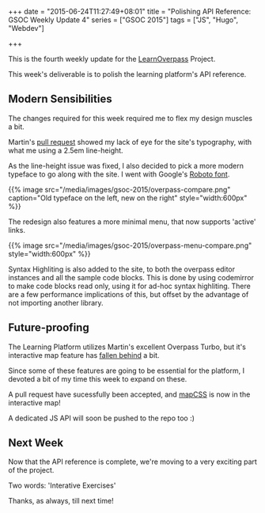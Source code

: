 +++
date = "2015-06-24T11:27:49+08:01"
title = "Polishing API Reference: GSOC Weekly Update 4"
series = ["GSOC 2015"]
tags = ["JS", "Hugo", "Webdev"]

+++

This is the fourth weekly update for the [LearnOverpass](https://github.com/osmlab/learnoverpass) Project.

This week's deliverable is to polish the learning platform's API reference.

## Modern Sensibilities

The changes required for this week required me to flex my design muscles a bit.

Martin's [pull request](https://github.com/osmlab/learnoverpass/pull/2) showed my lack of eye for the site's typography, with what me using a 2.5em line-height.

As the line-height issue was fixed, I also decided to pick a more modern typeface to go along with the site. I went with Google's [Roboto font](https://www.google.com/fonts/specimen/Roboto).

{{% image src="/media/images/gsoc-2015/overpass-compare.png"
    caption="Old typeface on the left, new on the right"
    style="width:600px" %}}

The redesign also features a more minimal menu, that now supports 'active' links.

{{% image src="/media/images/gsoc-2015/overpass-menu-compare.png"
style="width:600px" %}}

Syntax Highliting is also added to the site, to both the overpass editor instances and all the sample code blocks. This is done by using codemirror to make code blocks read only, using it for ad-hoc syntax highliting. There are a few performance implications of this, but offset by the advantage of not importing another library.

## Future-proofing

The Learning Platform utilizes Martin's excellent Overpass Turbo, but it's interactive map feature has [fallen behind](https://github.com/tyrasd/overpass-turbo/issues/23) a bit.

Since some of these features are going to be essential for the platform, I devoted a bit of my time this week to expand on these.

A pull request have sucessfully been accepted, and [mapCSS](https://github.com/tyrasd/overpass-turbo/pull/173) is now in the interactive map!

A dedicated JS API will soon be pushed to the repo too :)

## Next Week

Now that the API reference is complete, we're moving to a very exciting part of the project.

Two words: 'Interative Exercises'

Thanks, as always, till next time!
